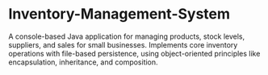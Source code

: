 # Inventory-Management-System
A console-based Java application for managing products, stock levels, suppliers, and sales for small businesses. Implements core inventory operations with file-based persistence, using object-oriented principles like encapsulation, inheritance, and composition.
